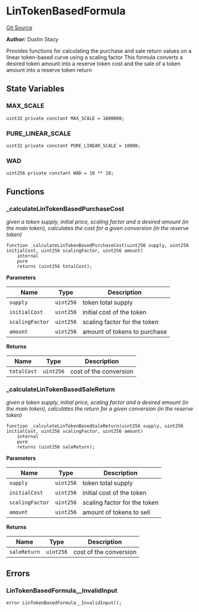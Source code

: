 # LinTokenBasedFormula
[Git Source](https://github.com/dustinstacy/boncurs/blob/02ed8078bd89ba19394d69164a2bad75906f2c24/contracts/linear/LinTokenBasedFormula.sol)

**Author:**
Dustin Stacy

Provides functions for calculating the purchase and sale return values on a linear token-based curve using a scaling factor
This formula converts a desired token amount into a reserve token cost and the sale of a token amount into a reserve token return


## State Variables
### MAX_SCALE

```solidity
uint32 private constant MAX_SCALE = 1000000;
```


### PURE_LINEAR_SCALE

```solidity
uint32 private constant PURE_LINEAR_SCALE = 10000;
```


### WAD

```solidity
uint256 private constant WAD = 10 ** 18;
```


## Functions
### _calculateLinTokenBasedPurchaseCost

*given a token supply, initial price, scaling factor and a desired amount (in the main token),
calculates the cost for a given conversion (in the reserve token)*


```solidity
function _calculateLinTokenBasedPurchaseCost(uint256 supply, uint256 initialCost, uint256 scalingFactor, uint256 amount)
    internal
    pure
    returns (uint256 totalCost);
```
**Parameters**

|Name|Type|Description|
|----|----|-----------|
|`supply`|`uint256`|token total supply|
|`initialCost`|`uint256`|initial cost of the token|
|`scalingFactor`|`uint256`|scaling factor for the token|
|`amount`|`uint256`|amount of tokens to purchase|

**Returns**

|Name|Type|Description|
|----|----|-----------|
|`totalCost`|`uint256`|cost of the conversion|


### _calculateLinTokenBasedSaleReturn

*given a token supply, initial price, scaling factor and a desired amount (in the main token),
calculates the return for a given conversion (in the reserve token)*


```solidity
function _calculateLinTokenBasedSaleReturn(uint256 supply, uint256 initialCost, uint256 scalingFactor, uint256 amount)
    internal
    pure
    returns (uint256 saleReturn);
```
**Parameters**

|Name|Type|Description|
|----|----|-----------|
|`supply`|`uint256`|token total supply|
|`initialCost`|`uint256`|initial cost of the token|
|`scalingFactor`|`uint256`|scaling factor for the token|
|`amount`|`uint256`|amount of tokens to sell|

**Returns**

|Name|Type|Description|
|----|----|-----------|
|`saleReturn`|`uint256`|cost of the conversion|


## Errors
### LinTokenBasedFormula__InvalidInput

```solidity
error LinTokenBasedFormula__InvalidInput();
```

